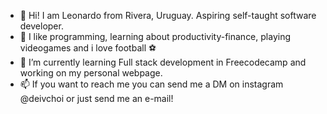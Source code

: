 - 👋 Hi! I am Leonardo from Rivera, Uruguay. Aspiring self-taught software developer.
- 👀 I like programming, learning about productivity-finance, playing videogames and i love football ⚽
- 🌱 I’m currently learning Full stack development in Freecodecamp and working on my personal webpage.
- 📫 If you want to reach me you can send me a DM on instagram @deivchoi or just send me an e-mail!

<!---
Deividds1/Deividds1 is a ✨ special ✨ repository because its `README.md` (this file) appears on your GitHub profile.
You can click the Preview link to take a look at your changes.
--->
